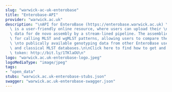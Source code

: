 ```yaml
---
slug: "warwick-ac-uk-enterobase"
title: "Enterobase-API"
provider: "warwick.ac.uk"
description: "\nAPI for EnteroBase (https://enterobase.warwick.ac.uk) \n\nEnteroBase\
  \ is a user-friendly online resource, where users can upload their \nown sequencing\
  \ data for de novo assembly by a stream-lined pipeline. The assemblies \nare used\
  \ for calling MLST and wgMLST patterns, allowing users to compare their strains\
  \ \nto publically available genotyping data from other EnteroBase users, GenBank\
  \ and classical MLST databases.\n\nClick here to find how to get and use an API\
  \ token: http://bit.ly/1TKlaOU\n"
logo: "warwick.ac.uk-enterobase-logo.jpeg"
logoMediaType: "image/jpeg"
tags:
- "open_data"
stubs: "warwick.ac.uk-enterobase-stubs.json"
swagger: "warwick.ac.uk-enterobase-swagger.json"
---
```

